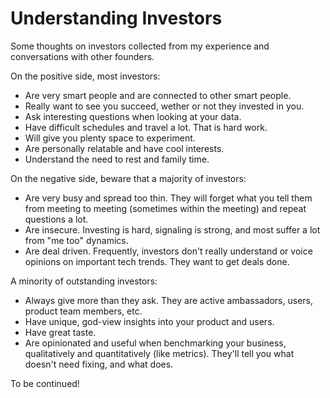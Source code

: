 # Understanding Investors

Some thoughts on investors collected from my experience and conversations with other founders.

On the positive side, most investors:

* Are very smart people and are connected to other smart people.
* Really want to see you succeed, wether or not they invested in you.
* Ask interesting questions when looking at your data.
* Have difficult schedules and travel a lot. That is hard work.
* Will give you plenty space to experiment.
* Are personally relatable and have cool interests. 
* Understand the need to rest and family time. 

On the negative side, beware that a majority of investors:

* Are very busy and spread too thin. They will forget what you tell them from meeting to meeting (sometimes within the meeting) and repeat questions a lot. 
* Are insecure. Investing is hard, signaling is strong, and most suffer a lot from "me too" dynamics.
* Are deal driven. Frequently, investors don't really understand or voice opinions on important tech trends. They want to get deals done.

A minority of outstanding investors:

* Always give more than they ask. They are active ambassadors, users, product team members, etc.
* Have unique, god-view insights into your product and users.
* Have great taste.
* Are opinionated and useful when benchmarking your business, qualitatively and quantitatively (like metrics). They'll tell you what doesn't need fixing, and what does.

To be continued! 

